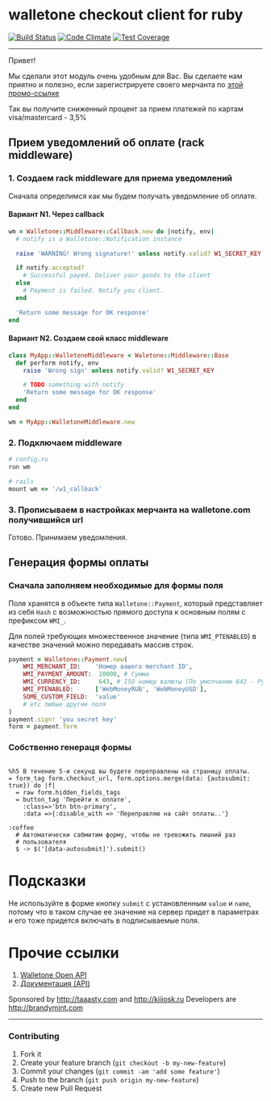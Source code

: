 # walletone checkout client for ruby

[![Build Status](https://travis-ci.org/BrandyMint/walletone.svg)](https://travis-ci.org/BrandyMint/walletone)
[![Code Climate](https://codeclimate.com/github/BrandyMint/walletone/badges/gpa.svg)](https://codeclimate.com/github/BrandyMint/walletone)
[![Test
Coverage](https://codeclimate.com/github/BrandyMint/walletone/badges/coverage.svg)](https://codeclimate.com/github/BrandyMint/walletone)

---

Привет!

Мы сделали этот модуль очень удобным для Вас. Вы сделаете нам приятно и полезно,
если зарегистрируете своего мерчанта по [этой промо-ссылке](http://www.walletone.com/ru/merchant/?promo=EtRa48zZP)

Так вы получите сниженный процент за прием платежей по картам visa/mastercard - 3,5%

## Прием уведомлений об оплате (rack middleware)

### 1. Создаем rack middleware для приема уведомлений

Сначала определимся как мы будем получать уведомление об оплате.

#### Вариант N1. Через callback

```ruby
wm = Walletone::Middleware::Callback.new do |notify, env|
  # notify is a Walletone::Notification instance

  raise 'WARNING! Wrong signature!' unless notify.valid? W1_SECRET_KEY

  if notify.accepted?
    # Successful payed. Deliver your goods to the client
  else
    # Payment is failed. Notify you client.
  end

  'Return some message for OK response'
end
```

#### Вариант N2. Создаем свой класс middleware

```ruby
class MyApp::WalletoneMiddleware < Waletone::Middleware::Base
  def perform notify, env
    raise 'Wrong sign' unless notify.valid? W1_SECRET_KEY

    # TODO something with notify
    'Return some message for OK response'
  end
end

wm = MyApp::WalletoneMiddleware.new
```

### 2. Подключаем middleware

```ruby
# config.ru
run wm

# rails
mount wm => '/w1_callback'
```

### 3. Прописываем в настройках мерчанта на walletone.com получившийся url

Готово. Принимаем уведомления.

## Генерация формы оплаты

### Сначала заполняем необходимые для формы поля

Поля хранятся в объекте типа `Walletone::Payment`, который представляет из 
себя `Hash` с возможностью прямого доступа к основным полям с префиксом `WMI_`.

Для полей требующих множественное значение (типа `WMI_PTENABLED`) в качестве
значений можно передавать массив строк.

```ruby
payment = Walletone::Payment.new(
    WMI_MERCHANT_ID:    'Номер вашего merchant ID',
    WMI_PAYMENT_AMOUNT:  10000, # Сумма
    WMI_CURRENCY_ID:     643, # ISO номер валюты (По умолчанию 643 - Рубль),
    WMI_PTENABLED:      ['WebMoneyRUB', 'WebMoneyUSD'],
    SOME_CUSTOM_FIELD:  'value'
    # etc любые другие поля
)
payment.sign! 'you secret key'
form = payment.form
```


### Собственно генераця формы

```haml

%h5 В течение 5-и секунд вы будете переправлены на страницу оплаты.
= form_tag form.checkout_url, form.options.merge(data: {autosubmit: true}) do |f|
  = raw form.hidden_fields_tags
  = button_tag 'Перейти к оплате', 
    :class=>'btn btn-primary',
    :data =>{:disable_with => 'Переправляю на сайт оплаты..'}

:coffee
  # Автоматически сабмитим форму, чтобы не тревожить лишний раз
  # пользователя
  $ -> $('[data-autosubmit]').submit()
```

# Подсказки

Не используйте в форме кнопку `submit` с установленным `value` и `name`, потому что в
таком случае ее значение на сервер придет в параметрах и его тоже придется
включать в подписываемые поля.

# Прочие ссылки

1. [Walletone Open API](https://api.w1.ru/OpenApi/)
2. [Документация (API)](http://www.walletone.com/ru/merchant/documentation/)

Sponsored by http://taaasty.com and http://kiiiosk.ru
Developers are http://brandymint.com

---

### Contributing

1. Fork it
2. Create your feature branch (`git checkout -b my-new-feature`)
3. Commit your changes (`git commit -am 'add some feature'`)
4. Push to the branch (`git push origin my-new-feature`)
5. Create new Pull Request

